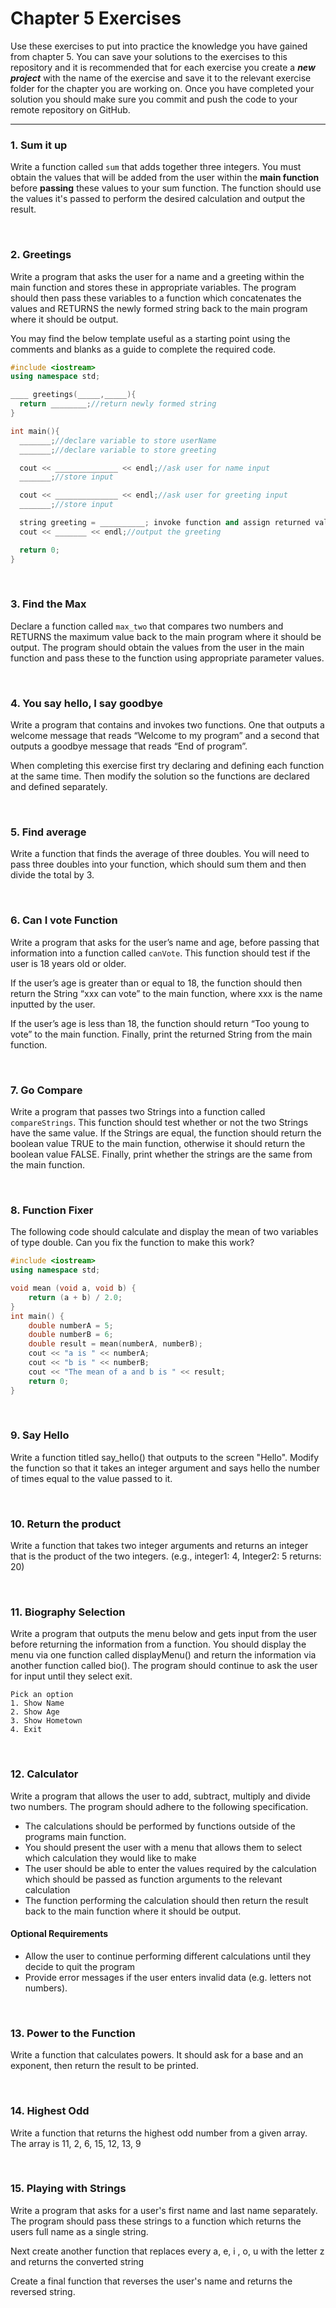 # Chapter 5 Exercises

Use these exercises to put into practice the knowledge you have gained from chapter 5. You can save your solutions to the exercises to this repository and it is recommended that for each exercise you create a _**new project**_ with the name of the exercise and save it to the relevant exercise folder for the chapter you are working on. Once you have completed your solution you should make sure you commit and push the code to your remote repository on GitHub.

---

### 1. Sum it up

Write a function called ```sum``` that adds together three integers. You must obtain the values that will be added from the user within the **main function** before **passing** these values to your sum function. The function should use the values it's passed to perform the desired calculation and output the result.

&nbsp;
&nbsp;

### 2. Greetings

Write a program that asks the user for a name and a greeting within the main function and stores these in appropriate variables. The program should then pass these variables to a function which concatenates the values and RETURNS the newly formed string back to the main program where it should be output.

You may find the below template useful as a starting point using the comments and blanks as a guide to complete the required code.

```C++
#include <iostream>
using namespace std;

____ greetings(_____,_____){
  return ________;//return newly formed string
}

int main(){
  _______;//declare variable to store userName
  _______;//declare variable to store greeting

  cout << ______________ << endl;//ask user for name input
  _______;//store input

  cout << ______________ << endl;//ask user for greeting input
  _______;//store input

  string greeting = __________; invoke function and assign returned value to string variable
  cout << _______ << endl;//output the greeting

  return 0;
}
```

&nbsp;
&nbsp;

### 3. Find the Max

Declare a function called ```max_two``` that compares two numbers and RETURNS the maximum value back to the main program where it should be output. The program should obtain the values from the user in the main function and pass these to the function using appropriate parameter values.

&nbsp;
&nbsp;

### 4. You say hello, I say goodbye

Write a program that contains and invokes two functions. One that outputs a welcome message that reads “Welcome to my program” and a second that outputs a goodbye message that reads “End of program”.

When completing this exercise first try declaring and defining each function at the same time. Then modify the solution so the functions are declared and defined separately.

&nbsp;
&nbsp;


### 5. Find average

Write a function that finds the average of three doubles. You will need to pass three doubles into your function, which should sum them and then divide the total by 3.

&nbsp;
&nbsp;


### 6. Can I vote Function

Write a program that asks for the user’s name and age, before passing that information into a function called ```canVote```. This function should test if the user is 18 years old or older.

If the user’s age is greater than or equal to 18, the  function should then return the String “xxx can vote” to the main function, where xxx is the name inputted by the user.

If the user’s age is less than 18, the function should return “Too young to vote” to the main function. Finally, print the returned String from the main function.

&nbsp;
&nbsp;

### 7. Go Compare

Write a program that passes two Strings into a function called ```compareStrings```. This function should test whether or not the two Strings have the same value. If the Strings are equal, the function should return the boolean value TRUE to the main function, otherwise it should return the boolean value FALSE. Finally, print whether the strings are the same from the main function.

&nbsp;
&nbsp;

### 8. Function Fixer

The following code should calculate and display the mean of two variables of type double. Can you fix the function to make this work?

```C++
#include <iostream>
using namespace std;

void mean (void a, void b) {
    return (a + b) / 2.0;
}
int main() {
    double numberA = 5;
    double numberB = 6;
    double result = mean(numberA, numberB);
    cout << "a is " << numberA;
    cout << "b is " << numberB;
    cout << "The mean of a and b is " << result;
    return 0;
}
```

&nbsp;
&nbsp;

### 9. Say Hello

Write a function titled say_hello() that outputs to the screen "Hello". Modify the function so that it takes an integer argument and says hello the number of times equal to the value passed to it.

&nbsp;
&nbsp;

### 10. Return the product

Write a function that takes two integer arguments and returns an integer that is the product of the two integers. (e.g., integer1: 4, Integer2: 5 returns: 20)

&nbsp;
&nbsp;

### 11. Biography Selection

Write a program that outputs the menu below and gets input from the user before returning the information from a function. You should display the menu via one function called displayMenu() and return the information via another function called bio(). The program should continue to ask the user for input until they select exit.

```
Pick an option
1. Show Name
2. Show Age
3. Show Hometown
4. Exit
```

&nbsp;
&nbsp;

### 12. Calculator

Write a program that allows the user to add, subtract, multiply and divide two numbers. The program should adhere to the following specification.

* The calculations should be performed by functions outside of the programs main function. 
* You should present the user with a menu that allows them to select which calculation they would like to make
* The user should be able to enter the values required by the calculation which should be passed as function arguments to the relevant calculation
* The function performing the calculation should then return the result back to the main function where it should be output.

#### Optional Requirements

* Allow the user to continue performing different calculations until they decide to quit the program
* Provide error messages if the user enters invalid data (e.g. letters not numbers).

&nbsp;
&nbsp;

### 13. Power to the Function

Write a function that calculates powers. It should ask for a base and an exponent, then return the result to be printed.

&nbsp;
&nbsp;

### 14. Highest Odd

Write a function that returns the highest odd number from a given array. The array is 11, 2, 6, 15, 12, 13, 9

&nbsp;
&nbsp;

### 15. Playing with Strings

Write a program that asks for a user's first name and last name separately. The program should pass these strings to a function which returns the users full name as a single string.

Next create another function that replaces every a, e, i , o, u with the letter z and returns the converted string

Create a final function that reverses the user's name and returns the reversed string.
